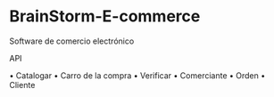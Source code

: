 # BrainStorm-E-commerce

Software de comercio electrónico

API

• Catalogar
• Carro de la compra
• Verificar
• Comerciante
• Orden
• Cliente

